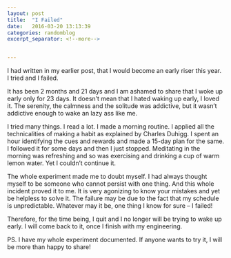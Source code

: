 ```yaml
---
layout: post
title:  "I Failed"
date:   2016-03-20 13:13:39
categories: randomblog
excerpt_separator: <!--more-->


---
```


I had written in my earlier post, that I would become an early riser this year. I tried and I failed.

It has been 2 months and 21 days and I am ashamed to share that I woke up early only for 23 days. It doesn’t mean that I hated waking up early, I loved it. The serenity, the calmness and the solitude was addictive, but it wasn’t addictive enough to wake an lazy ass like me.

<!--more-->

I tried many things. I read a lot. I made a morning routine. I applied all the technicalities of making a habit as explained by Charles Duhigg. I spent an hour identifying the cues and rewards and made a 15-day plan for the same. I followed it for some days and then I just stopped. Meditating in the morning was refreshing and so was exercising and drinking a cup of warm lemon water. Yet I couldn’t continue it.

The whole experiment made me to doubt myself. I had always thought myself to be someone who cannot persist with one thing. And this whole incident proved it to me. It is very agonizing to know your mistakes and yet be helpless to solve it. The failure may be due to the fact that my schedule is unpredictable. Whatever may it be, one thing I know for sure – I failed!

Therefore, for the time being, I quit and I no longer will be trying to wake up early. I will come back to it, once I finish with my engineering.

PS. I have my whole experiment documented. If anyone wants to try it, I will be more than happy to share!

